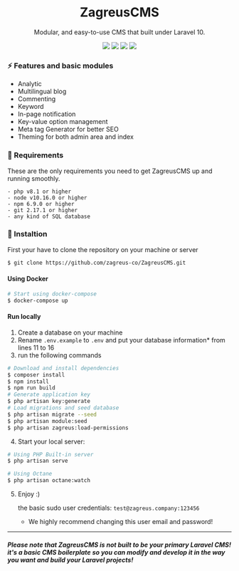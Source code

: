 <h1 align="center"> ZagreusCMS </h1>
<p align="center">Modular, and easy-to-use CMS that built under Laravel 10. </p>

<p align="center">
    <img src="https://img.shields.io/badge/php-8.1-green.svg">
    <img src="https://img.shields.io/github/stars/zagreus-co/ZagreusCMS.svg">
    <img src="https://img.shields.io/github/release/zagreus-co/ZagreusCMS.svg">
    <img src="https://img.shields.io/github/issues/zagreus-co/ZagreusCMS.svg">
</p>

### ⚡ Features and basic modules
* Analytic
* Multilingual blog
* Commenting
* Keyword
* In-page notification
* Key-value option management
* Meta tag Generator for better SEO
* Theming for both admin area and index

### 🧩 Requirements
These are the only requirements you need to get ZagreusCMS up and running smoothly.
```
- php v8.1 or higher
- node v10.16.0 or higher
- npm 6.9.0 or higher
- git 2.17.1 or higher
- any kind of SQL database
```


### 🔧 Instaltion

First your have to clone the repository on your machine or server
```bash
$ git clone https://github.com/zagreus-co/ZagreusCMS.git
```

#### Using Docker
```bash
# Start using docker-compose
$ docker-compose up
```
#### Run locally

1. Create a database on your machine
2. Rename `.env.example` to `.env` and put your database information* from lines 11 to 16
3.  run the following commands
```bash
# Download and install dependencies
$ composer install
$ npm install
$ npm run build
# Generate application key
$ php artisan key:generate
# Load migrations and seed database
$ php artisan migrate --seed
$ php artisan module:seed
$ php artisan zagreus:load-permissions
```
4. Start your local server:
```bash
# Using PHP Built-in server
$ php artisan serve

# Using Octane
$ php artisan octane:watch
```

5. Enjoy :)
	
    the basic sudo user credentials: `test@zagreus.company:123456`
	* We highly recommend changing this user email and password!

------------

##### Please note that ZagreusCMS is not built to be your primary Laravel CMS! it's a basic CMS boilerplate so you can modify and develop it in the way you want and build your Laravel projects!